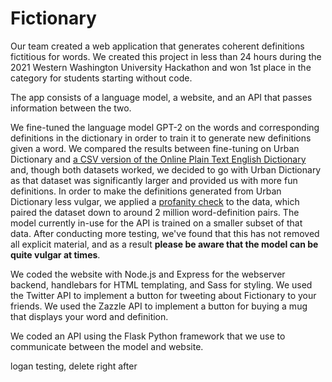 # Fictionary

Our team created a web application that generates coherent definitions fictitious for words. We created this project in less than 24 hours during the 2021 Western Washington University Hackathon and won 1st place in the category for students starting without code.

The app consists of a language model, a website, and an API that passes information between the two.

We fine-tuned the language model GPT-2 on the words and corresponding definitions in the dictionary in order to train it to generate new definitions given a word. We compared the results between fine-tuning on Urban Dictionary and [a CSV version of the Online Plain Text English Dictionary](https://www.bragitoff.com/2016/03/english-dictionary-in-csv-format/) and, though both datasets worked, we decided to go with Urban Dictionary as that dataset was significantly larger and provided us with more fun definitions. In order to make the definitions generated from Urban Dictionary less vulgar, we applied a [profanity check](https://github.com/vzhou842/profanity-check) to the data, which paired the dataset down to around 2 million word-definition pairs. The model currently in-use for the API is trained on a smaller subset of that data. After conducting more testing, we've found that this has not removed all explicit material, and as a result **please be aware that the model can be quite vulgar at times**.

We coded the website with Node.js and Express for the webserver backend, handlebars for HTML templating, and Sass for styling. We used the Twitter API to implement a button for tweeting about Fictionary to your friends. We used the Zazzle API to implement a button for buying a mug that displays your word and definition.

We coded an API using the Flask Python framework that we use to communicate between the model and website.

logan testing, delete right after
